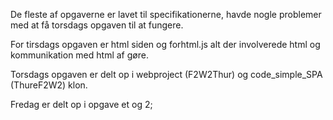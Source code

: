 De fleste af opgaverne er lavet til specifikationerne, havde nogle problemer med at få torsdags opgaven til at fungere.

For tirsdags opgaven er html siden og forhtml.js alt der involverede html og kommunikation med html af gøre.

Torsdags opgaven er delt op i webproject (F2W2Thur) og code_simple_SPA (ThureF2W2) klon. 

Fredag er delt op i opgave et og 2;
